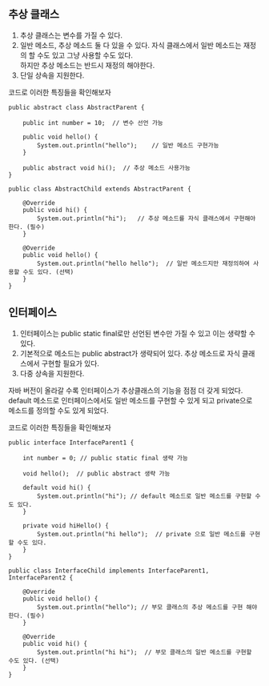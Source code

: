 ## 추상 클래스

1. 추상 클래스는 변수를 가질 수 있다.   
2. 일반 메소드, 추상 메소드 둘 다 있을 수 있다. 자식 클래스에서 일반 메소드는 재정의 할 수도 있고 그냥 사용할 수도 있다.   
하지만 추상 메소드는 반드시 재정의 해야한다.  
3. 단일 상속을 지원한다.

코드로 이러한 특징들을 확인해보자
```
public abstract class AbstractParent {

    public int number = 10;  // 변수 선언 가능
    
    public void hello() {
        System.out.println("hello");    // 일반 메소드 구현가능
    }
    
    public abstract void hi();  // 추상 메소드 사용가능
}
```

```
public class AbstractChild extends AbstractParent {

    @Override
    public void hi() {
        System.out.println("hi");   // 추상 메소드를 자식 클래스에서 구현해야 한다. (필수)
    }

    @Override
    public void hello() {
        System.out.println("hello hello");  // 일반 메소드지만 재정의하여 사용할 수도 있다. (선택)
    }
}
```

## 인터페이스

1. 인터페이스는 public static final로만 선언된 변수만 가질 수 있고 이는 생략할 수 있다.
2. 기본적으로 메소드는 public abstract가 생략되어 있다. 추상 메소드로 자식 클래스에서 구현할 필요가 있다.
3. 다중 상속을 지원한다.

자바 버전이 올라갈 수록 인터페이스가 추상클래스의 기능을 점점 더 갖게 되었다.    
default 메소드로 인터페이스에서도 일반 메소드를 구현할 수 있게 되고 private으로 메소드를 정의할 수도 있게 되었다.

코드로 이러한 특징들을 확인해보자
```
public interface InterfaceParent1 {

    int number = 0; // public static final 생략 가능

    void hello();  // public abstract 생략 가능

    default void hi() {
        System.out.println("hi"); // default 메소드로 일반 메소드를 구현할 수도 있다.
    }

    private void hiHello() {
        System.out.println("hi hello");  // private 으로 일반 메소드를 구현할 수도 있다.
    }
}
```
```
public class InterfaceChild implements InterfaceParent1, InterfaceParent2 {

    @Override
    public void hello() {
        System.out.println("hello"); // 부모 클래스의 추상 메소드를 구현 해야한다. (필수)
    }

    @Override
    public void hi() {
        System.out.println("hi hi");  // 부모 클래스의 일반 메소드를 구현할 수도 있다. (선택)
    }
}
```
